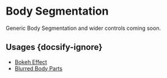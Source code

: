 # Body Segmentation

Generic Body Segmentation and wider controls coming soon.

## Usages {docsify-ignore}

- [Bokeh Effect](BokehEffect.md)
- [Blurred Body Parts](BlurBodyParts.md)
